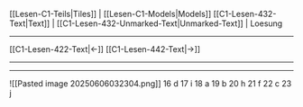    [[Lesen-C1-Teils|Tiles]] | [[Lesen-C1-Models|Models]]
   [[C1-Lesen-432-Text|Text]]  | [[C1-Lesen-432-Unmarked-Text|Unmarked-Text]] | Loesung    

---

   [[C1-Lesen-422-Text|←]]          [[C1-Lesen-442-Text|→]]   

---
---
![[Pasted image 20250606032304.png]]
16 d
17 i
18 a
19 b
20 h 
21 f
22 c
23 j